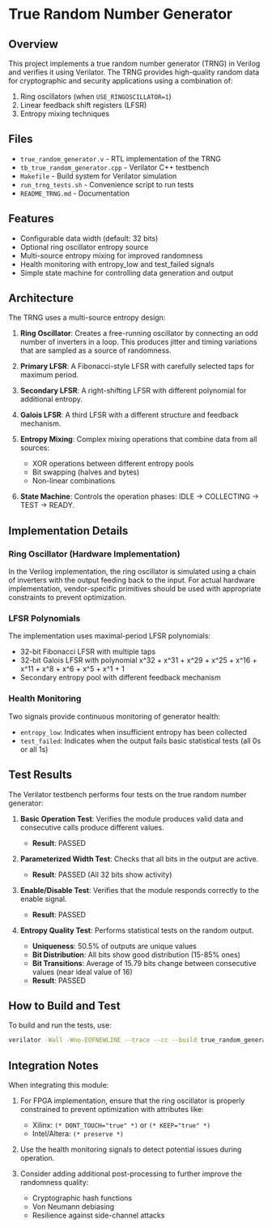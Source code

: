 # True Random Number Generator

## Overview
This project implements a true random number generator (TRNG) in Verilog and verifies it using Verilator. The TRNG provides high-quality random data for cryptographic and security applications using a combination of:

1. Ring oscillators (when `USE_RINGOSCILLATOR=1`)
2. Linear feedback shift registers (LFSR)
3. Entropy mixing techniques

## Files
- `true_random_generator.v` - RTL implementation of the TRNG
- `tb_true_random_generator.cpp` - Verilator C++ testbench
- `Makefile` - Build system for Verilator simulation
- `run_trng_tests.sh` - Convenience script to run tests
- `README_TRNG.md` - Documentation

## Features
- Configurable data width (default: 32 bits)
- Optional ring oscillator entropy source
- Multi-source entropy mixing for improved randomness
- Health monitoring with entropy_low and test_failed signals
- Simple state machine for controlling data generation and output

## Architecture
The TRNG uses a multi-source entropy design:

1. **Ring Oscillator**: Creates a free-running oscillator by connecting an odd number of inverters in a loop. This produces jitter and timing variations that are sampled as a source of randomness.

2. **Primary LFSR**: A Fibonacci-style LFSR with carefully selected taps for maximum period.

3. **Secondary LFSR**: A right-shifting LFSR with different polynomial for additional entropy.

4. **Galois LFSR**: A third LFSR with a different structure and feedback mechanism.

5. **Entropy Mixing**: Complex mixing operations that combine data from all sources:
   - XOR operations between different entropy pools
   - Bit swapping (halves and bytes)
   - Non-linear combinations

6. **State Machine**: Controls the operation phases: IDLE → COLLECTING → TEST → READY.

## Implementation Details

### Ring Oscillator (Hardware Implementation)
In the Verilog implementation, the ring oscillator is simulated using a chain of inverters with the output feeding back to the input. For actual hardware implementation, vendor-specific primitives should be used with appropriate constraints to prevent optimization.

### LFSR Polynomials
The implementation uses maximal-period LFSR polynomials:
- 32-bit Fibonacci LFSR with multiple taps
- 32-bit Galois LFSR with polynomial x^32 + x^31 + x^29 + x^25 + x^16 + x^11 + x^8 + x^6 + x^5 + x^1 + 1
- Secondary entropy pool with different feedback mechanism

### Health Monitoring
Two signals provide continuous monitoring of generator health:
- `entropy_low`: Indicates when insufficient entropy has been collected
- `test_failed`: Indicates when the output fails basic statistical tests (all 0s or all 1s)

## Test Results
The Verilator testbench performs four tests on the true random number generator:

1. **Basic Operation Test**: Verifies the module produces valid data and consecutive calls produce different values.
   - **Result**: PASSED

2. **Parameterized Width Test**: Checks that all bits in the output are active.
   - **Result**: PASSED (All 32 bits show activity)

3. **Enable/Disable Test**: Verifies that the module responds correctly to the enable signal.
   - **Result**: PASSED

4. **Entropy Quality Test**: Performs statistical tests on the random output.
   - **Uniqueness**: 50.5% of outputs are unique values
   - **Bit Distribution**: All bits show good distribution (15-85% ones)
   - **Bit Transitions**: Average of 15.79 bits change between consecutive values (near ideal value of 16)
   - **Result**: PASSED

## How to Build and Test

To build and run the tests, use:

```bash
verilator -Wall -Wno-EOFNEWLINE --trace --cc --build true_random_generator.v --exe tb_true_random_generator.cpp -o Vtrue_random_generator && ./obj_dir/Vtrue_random_generator
```

## Integration Notes

When integrating this module:

1. For FPGA implementation, ensure that the ring oscillator is properly constrained to prevent optimization with attributes like:
   - Xilinx: `(* DONT_TOUCH="true" *)` or `(* KEEP="true" *)`
   - Intel/Altera: `(* preserve *)`

2. Use the health monitoring signals to detect potential issues during operation.

3. Consider adding additional post-processing to further improve the randomness quality:
   - Cryptographic hash functions
   - Von Neumann debiasing
   - Resilience against side-channel attacks 